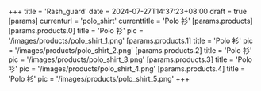 +++
title = 'Rash_guard'
date = 2024-07-27T14:37:23+08:00
draft = true
[params]
  currenturl = 'polo_shirt'
  currenttitle = 'Polo 衫'
  [params.products]
    [params.products.0]
      title = 'Polo 衫'
      pic = '/images/products/polo_shirt_1.png'
    [params.products.1]
      title = 'Polo 衫'
      pic = '/images/products/polo_shirt_2.png'
    [params.products.2]
      title = 'Polo 衫'
      pic = '/images/products/polo_shirt_3.png'
    [params.products.3]
      title = 'Polo 衫'
      pic = '/images/products/polo_shirt_4.png'
    [params.products.4]
      title = 'Polo 衫'
      pic = '/images/products/polo_shirt_5.png'
+++
